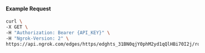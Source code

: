 <!-- Code generated for API Clients. DO NOT EDIT. -->

#### Example Request

```bash
curl \
-X GET \
-H "Authorization: Bearer {API_KEY}" \
-H "Ngrok-Version: 2" \
https://api.ngrok.com/edges/https/edghts_31BN0qjY0phM2yd1qQlHBi70I2j/routes/edghtsrt_31BN0q98cDGEQPJGaCZyugaE4Aw/websocket_tcp_converter
```
